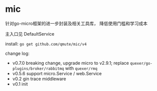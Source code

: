 # mic

针对go-micro框架的进一步封装及相关工具库， 降低使用门槛和学习成本

主入口见 DefaultService

install:  `go get github.com/qmute/mic/v4`
    
change log:

- v0.7.0 breaking change, upgrade micro to v2.9.1; replace `quexer/go-plugins/broker/rabbitmq` with `quexer/rmq`
- v0.5.6 support micro.Service / web.Service  
- v0.2 gin trace middleware
- v0.1 init  